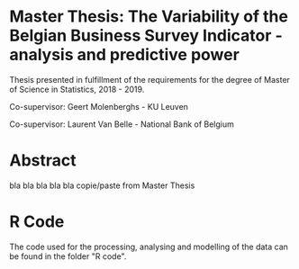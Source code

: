 # Master Thesis: The Variability of the Belgian Business Survey Indicator - analysis and predictive power

Thesis presented in fulfillment of the requirements for the degree of Master of Science in Statistics, 2018 - 2019.

Co-supervisor: Geert Molenberghs - KU Leuven 

Co-supervisor: Laurent Van Belle - National Bank of Belgium

# Abstract

bla bla bla bla bla
copie/paste from Master Thesis

# R Code

The code used for the processing, analysing and modelling of the data can be found in the folder "R code".




